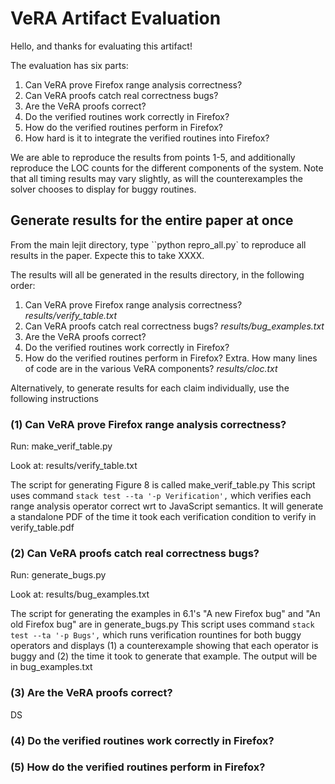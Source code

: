 # VeRA Artifact Evaluation

Hello, and thanks for evaluating this artifact!

The evaluation has six parts:

1. Can VeRA prove Firefox range analysis correctness?
2. Can VeRA proofs catch real correctness bugs?
3. Are the VeRA proofs correct?
4. Do the verified routines work correctly in Firefox?
5. How do the verified routines perform in Firefox?
6. How hard is it to integrate the verified routines into Firefox?

We are able to reproduce the results from points 1-5, and additionally
reproduce the LOC counts for the different components of the system.  Note
that all timing results may vary slightly, as will the counterexamples
the solver chooses to display for buggy routines.

## Generate results for the entire paper at once

From the main lejit directory, type ``python repro_all.py` to reproduce all
results in the paper. Expecte this to take XXXX.

The results will all be generated in the results directory, in the following order:
1. Can VeRA prove Firefox range analysis correctness? *results/verify_table.txt*
2. Can VeRA proofs catch real correctness bugs? *results/bug_examples.txt*
3. Are the VeRA proofs correct?
4. Do the verified routines work correctly in Firefox?
5. How do the verified routines perform in Firefox?
Extra. How many lines of code are in the various VeRA components? *results/cloc.txt*


Alternatively, to generate results for each claim individually, use the
following instructions

### (1) Can VeRA prove Firefox range analysis correctness?

Run: make_verif_table.py

Look at: results/verify_table.txt

The script for generating Figure 8 is called make_verif_table.py This
script uses command `stack test --ta '-p Verification',` which verifies
each range analysis operator correct wrt to JavaScript semantics. It
will generate a standalone PDF of the time it took each verification
condition to verify in verify_table.pdf

### (2) Can VeRA proofs catch real correctness bugs?

Run: generate_bugs.py

Look at: results/bug_examples.txt

The script for generating the examples in 6.1's "A new Firefox bug" and
"An old Firefox bug" are in generate_bugs.py This script uses command
`stack test --ta '-p Bugs',` which runs verification rountines for both
buggy operators and displays (1) a counterexample showing that each
operator is buggy and (2) the time it took to generate that example. The
output will be in bug_examples.txt

### (3) Are the VeRA proofs correct?

DS

### (4) Do the verified routines work correctly in Firefox?

### (5) How do the verified routines perform in Firefox?


